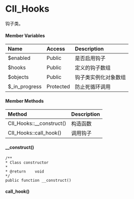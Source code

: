 # CII\_Hooks

钩子类。

#### Member Variables

| Name | Access | Description |
| :--- | :--- | :--- |
| $enabled | Public | 是否启用钩子 |
| $hooks | Public | 定义的钩子数组 |
| $objects | Public | 钩子类实例化对象数组 |
| $\_in\_progress | Protected | 防止死循环调用 |

#### Member Methods

| Method | Description |
| :--- | :--- |
| CII\_Hooks::\_\_construct\(\) | 构造函数 |
| CII\_Hooks::call\_hook\(\) | 调用钩子 |

#### \_\_construct\(\)

```
/**
* Class constructor
*
* @return    void
*/
public function __construct()
```

#### call\_hook\(\)



